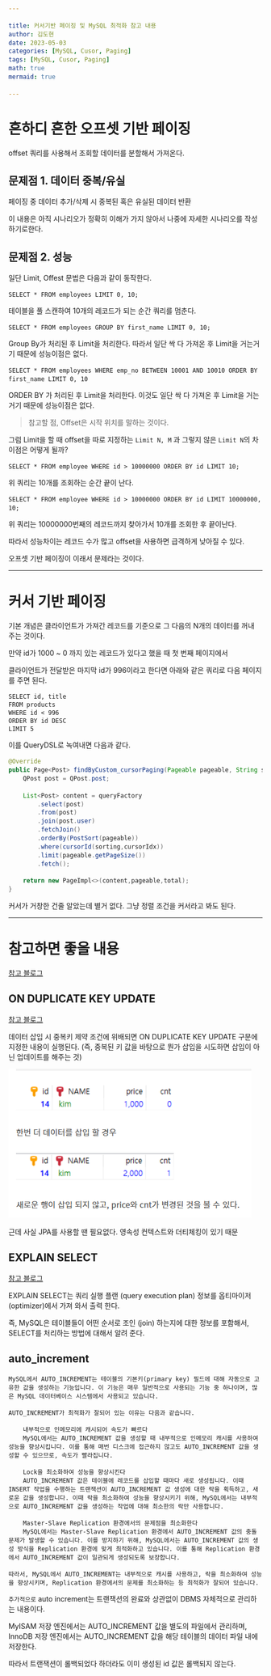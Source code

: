 ```yaml
---

title: 커서기반 페이징 및 MySQL 최적화 참고 내용
author: 김도현
date: 2023-05-03
categories: [MySQL, Cusor, Paging]
tags: [MySQL, Cusor, Paging]
math: true
mermaid: true

---
```


# 흔하디 흔한 오프셋 기반 페이징

offset 쿼리를 사용해서 조회할 데이터를 분할해서 가져온다.

## 문제점 1. 데이터 중복/유실

페이징 중 데이터 추가/삭제 시 중복된 혹은 유실된 데이터 반환

이 내용은 아직 시나리오가 정확히 이해가 가지 않아서 나중에 자세한 시나리오를 작성하기로한다.


## 문제점 2. 성능

일단 Limit, Offest 문법은 다음과 같이 동작한다.

`SELECT * FROM employees LIMIT 0, 10;`

테이블을 풀 스캔하여 10개의 레코드가 되는 순간 쿼리를 멈춘다.

`SELECT * FROM employees GROUP BY first_name LIMIT 0, 10;`

Group By가 처리된 후 Limit을 처리한다. 따라서 일단 싹 다 가져온 후 Limit을 거는거기 때문에 성능이점은 없다.

`SELECT * FROM employees WHERE emp_no BETWEEN 10001 AND 10010 ORDER BY first_name LIMIT 0, 10`

ORDER BY 가 처리된 후 Limit을 처리한다. 이것도 일단 싹 다 가져온 후 Limit을 거는거기 때문에 성능이점은 없다.

> 참고할 점, Offset은 시작 위치를 말하는 것이다.

그럼 Limit을 할 때 offset을 따로 지정하는 `Limit N, M` 과 그렇지 않은 `Limit N`의 차이점은 어떻게 될까?

`SELECT * FROM employee WHERE id > 10000000 ORDER BY id LIMIT 10;`

위 쿼리는 10개를 조회하는 순간 끝이 난다.

`SELECT * FROM employee WHERE id > 10000000 ORDER BY id LIMIT 10000000, 10;`

위 쿼리는 10000000번째의 레코드까지 찾아가서 10개를 조회한 후 끝이난다.

따라서 성능차이는 레코드 수가 많고 offset을 사용하면 급격하게 낮아질 수 있다.

오프셋 기반 페이징이 이래서 문제라는 것이다.

---

# 커서 기반 페이징

기본 개념은 클라이언트가 가져간 레코드를 기준으로 그 다음의 N개의 데이터를 꺼내 주는 것이다.

만약 id가 1000 ~ 0 까지 있는 레코드가 있다고 했을 때 첫 번째 페이지에서

클라이언트가 전달받은 마지막 id가 996이라고 한다면 아래와 같은 쿼리로 다음 페이지를 주면 된다.

```mysql
SELECT id, title
FROM products
WHERE id < 996
ORDER BY id DESC
LIMIT 5
```

이를 QueryDSL로 녹여내면 다음과 같다.

```java
@Override
public Page<Post> findByCustom_cursorPaging(Pageable pageable, String sorting, Long cursorIdx) {
    QPost post = QPost.post;

    List<Post> content = queryFactory
        .select(post)
        .from(post)
        .join(post.user)
        .fetchJoin()
        .orderBy(PostSort(pageable))
        .where(cursorId(sorting,cursorIdx))
        .limit(pageable.getPageSize())
        .fetch();

    return new PageImpl<>(content,pageable,total);
}
```

커서가 거창한 건줄 알았는데 별거 없다. 그냥 정렬 조건을 커서라고 봐도 된다.

---

# 참고하면 좋을 내용

[참고 블로그](https://blog.lael.be/post/370)

## ON DUPLICATE KEY UPDATE

[참고 블로그](https://bamdule.tistory.com/112)

데이터 삽입 시 중복키 제약 조건에 위배되면 ON DUPLICATE KEY UPDATE 구문에 지정한 내용이 실행된다. (즉, 중복된 키 값을 바탕으로 뭔가 삽입을 시도하면 삽입이 아닌 업데이트를 해주는 것)

![img_1.png](img_1.png)

근데 사실 JPA를 사용할 땐 필요없다. 영속성 컨텍스트와 더티체킹이 있기 때문

## EXPLAIN SELECT

[참고 블로그](http://chongmoa.com/sql/8840)

EXPLAIN SELECT는 쿼리 실행 플랜 (query execution plan) 정보를 옵티마이저 (optimizer)에서 가져 와서 출력 한다.

즉, MySQL은 테이블들이 어떤 순서로 조인 (join) 하는지에 대한 정보를 포함해서, SELECT를 처리하는 방법에 대해서 알려 준다.

## auto_increment

```text
MySQL에서 AUTO_INCREMENT는 테이블의 기본키(primary key) 필드에 대해 자동으로 고유한 값을 생성하는 기능입니다. 이 기능은 매우 일반적으로 사용되는 기능 중 하나이며, 많은 MySQL 데이터베이스 시스템에서 사용되고 있습니다.

AUTO_INCREMENT가 최적화가 잘되어 있는 이유는 다음과 같습니다.

    내부적으로 인메모리에 캐시되어 속도가 빠르다
    MySQL에서는 AUTO_INCREMENT 값을 생성할 때 내부적으로 인메모리 캐시를 사용하여 성능을 향상시킵니다. 이를 통해 매번 디스크에 접근하지 않고도 AUTO_INCREMENT 값을 생성할 수 있으므로, 속도가 빨라집니다.

    Lock을 최소화하여 성능을 향상시킨다
    AUTO_INCREMENT 값은 테이블에 레코드를 삽입할 때마다 새로 생성됩니다. 이때 INSERT 작업을 수행하는 트랜잭션이 AUTO_INCREMENT 값 생성에 대한 락을 획득하고, 새로운 값을 생성합니다. 이때 락을 최소화하여 성능을 향상시키기 위해, MySQL에서는 내부적으로 AUTO_INCREMENT 값을 생성하는 작업에 대해 최소한의 락만 사용합니다.

    Master-Slave Replication 환경에서의 문제점을 최소화한다
    MySQL에서는 Master-Slave Replication 환경에서 AUTO_INCREMENT 값의 충돌 문제가 발생할 수 있습니다. 이를 방지하기 위해, MySQL에서는 AUTO_INCREMENT 값의 생성 방식을 Replication 환경에 맞게 최적화하고 있습니다. 이를 통해 Replication 환경에서 AUTO_INCREMENT 값이 일관되게 생성되도록 보장합니다.

따라서, MySQL에서 AUTO_INCREMENT는 내부적으로 캐시를 사용하고, 락을 최소화하여 성능을 향상시키며, Replication 환경에서의 문제를 최소화하는 등 최적화가 잘되어 있습니다.
```

`추가적으로` auto increment는 트랜잭션의 완료와 상관없이 DBMS 자체적으로 관리하는 내용이다.

MyISAM 저장 엔진에서는 AUTO_INCREMENT 값을 별도의 파일에서 관리하며, InnoDB 저장 엔진에서는 AUTO_INCREMENT 값을 해당 테이블의 데이터 파일 내에 저장한다.

따라서 트랜잭션이 롤백되었다 하더라도 이미 생성된 id 값은 롤백되지 않는다.
